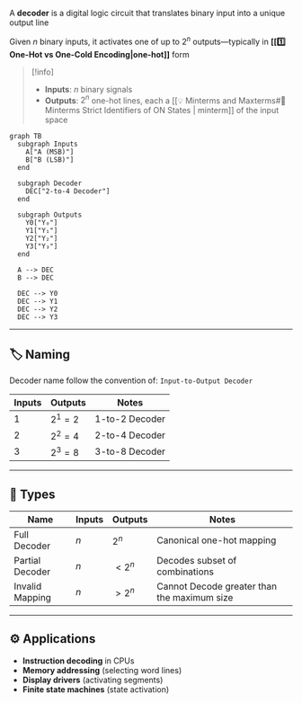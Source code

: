 A **decoder** is a digital logic circuit that translates binary input into a unique output line

Given $n$ binary inputs, it activates one of up to $2^n$ outputs—typically in **[[1️⃣ One-Hot vs One-Cold Encoding|one-hot]]** form

> [!info]
>
> - **Inputs**: $n$ binary signals
> - **Outputs**: $2^n$ one-hot lines, each a [[💡 Minterms and Maxterms#🔹 Minterms Strict Identifiers of ON States | minterm]] of the input space

```mermaid
graph TB
  subgraph Inputs
    A["A (MSB)"]
    B["B (LSB)"]
  end

  subgraph Decoder
    DEC["2-to-4 Decoder"]
  end

  subgraph Outputs
    Y0["Y₀"]
    Y1["Y₁"]
    Y2["Y₂"]
    Y3["Y₃"]
  end

  A --> DEC
  B --> DEC

  DEC --> Y0
  DEC --> Y1
  DEC --> Y2
  DEC --> Y3
```

---

## 🏷️ Naming

Decoder name follow the convention of: `Input-to-Output Decoder`

| Inputs | Outputs   | Notes           |
|--------|-----------|-----------------|
| $1$    | $2^1=2$   | 1-to-2 Decoder  |
| $2$    | $2^2=4$   | 2-to-4 Decoder  |
| $3$    | $2^3=8$   | 3-to-8 Decoder  |

---

## 🧮 Types

| Name             | Inputs | Outputs | Notes                                       |
|------------------|--------|---------|---------------------------------------------|
| Full Decoder     | $n$    | $2^n$   | Canonical one-hot mapping                   |
| Partial Decoder  | $n$    | $< 2^n$ | Decodes subset of combinations              |
| Invalid Mapping  | $n$    | $> 2^n$ | Cannot Decode greater than the maximum size |

---

## ⚙️ Applications

- **Instruction decoding** in CPUs
- **Memory addressing** (selecting word lines)
- **Display drivers** (activating segments)
- **Finite state machines** (state activation)
